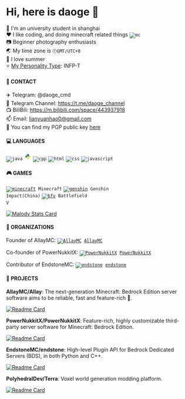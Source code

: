 # Hi, here is daoge 👋

🌱 I'm an university student in shanghai  
❤️ I like coding, and doing minecraft related things <code><img height="20" src="assets/img/minecraft.net.ico" alt="mc" /></code>  
📷 Beginner photography enthusiasts  
🌏 My time zone is `🕗GMT/UTC+8`  
🌴 I love summer  
⭐ [My Personality Type](https://www.16personalities.com/profiles/infp-t/m/9kv4unlvx): INFP-T  

#### 💬 CONTACT

✈️ Telegram: @daoge_cmd  
📢 Telegram Channel: https://t.me/daoge_channel  
📺 BiliBili: https://m.bilibili.com/space/443937918  
📫 Email: lianyuanhao0@gmail.com  
🔑 You can find my PGP public key [here](https://github.com/smartcmd/smartcmd/PUBLIC_KEY.pgp)  

#### 💻 LANGUAGES

<code><img height="20" src="assets/svg/java.svg" alt="java" /></code>
<code><img height="20" src="https://raw.githubusercontent.com/github/explore/80688e429a7d4ef2fca1e82350fe8e3517d3494d/topics/python/python.png" alt="python" /></code>
<code><img height="20" src="assets/svg/cpp.svg" alt="cpp" /></code>
<code><img height="20" src="assets/svg/html.svg" alt="html" /></code>
<code><img height="20" src="assets/svg/css.svg" alt="css" /></code>
<code><img height="20" src="assets/svg/js.svg" alt="javascript" /></code>

<!-- Github stats:

![](https://raw.githubusercontent.com/smartcmd/github-stats/master/generated/overview.svg#gh-dark-mode-only)

![](https://raw.githubusercontent.com/smartcmd/github-stats/master/generated/languages.svg#gh-dark-mode-only) -->


#### 🎮 GAMES

<code><a href="https://minecraft.net/"><img height="20" src="assets/img/minecraft.net.ico" alt="minecraft" /></a>&nbsp;Minecraft</code>
<code><a href="https://genshin.mihoyo.com/"><img height="20" src="assets/img/genshin-impact.png" alt="genshin" /></a>&nbsp;Genshin Impact(China)</code>
<code><a href="https://www.dice.se/game/battlefield-v"><img height="20" src="https://cdn.cloudflare.steamstatic.com/steamcommunity/public/images/apps/1238810/efa4f81c3558c637a107e9ac36fd11996022110c.ico" alt="bfv" /></a>&nbsp;Battlefield V</code>

[![Malody Stats Card](https://malody-stat-card.bzpl.tech/card/default/781302?hide=4,5,8,9)](http://m.mugzone.net/accounts/user/781302?hide=4,5,8,9)

#### 📝 ORGANIZATIONS

Founder of AllayMC: <code><a href="https://github.com/AllayMC"><img height="20" src="https://avatars.githubusercontent.com/u/127004695" alt="AllayMC" /></a>&nbsp;<a href="https://github.com/AllayMC">AllayMC</a></code>

Co-founder of PowerNukkitX: <code><a href="https://github.com/PowerNukkitX"><img height="20" src="https://avatars.githubusercontent.com/u/99014792" alt="PowerNukkitX" /></a>&nbsp;<a href="https://github.com/PowerNukkitX">PowerNukkitX</a></code>

Contributor of EndstoneMC: <code><a href="https://github.com/EndstoneMC"><img height="20" src="https://avatars.githubusercontent.com/u/142812342" alt="endstone" /></a>&nbsp;<a href="https://github.com/EndstoneMC">endstone</a></code>

#### 📂 PROJECTS

**AllayMC/Allay**: The next-generation Minecraft: Bedrock Edition server software aims to be reliable, fast and feature-rich 🌟.

[![Readme Card](https://github-readme-stats.vercel.app/api/pin/?username=AllayMC&repo=Allay)](https://github.com/AllayMC/Allay)

**PowerNukkitX/PowerNukkitX**: Feature-rich, highly customizable third-party server software for Minecraft: Bedrock Edition.

[![Readme Card](https://github-readme-stats.vercel.app/api/pin/?username=PowerNukkitX&repo=PowerNukkitX)](https://github.com/PowerNukkitX/PowerNukkitX)

**EndstoneMC/endstone**: High-level Plugin API for Bedrock Dedicated Servers (BDS), in both Python and C++.

[![Readme Card](https://github-readme-stats.vercel.app/api/pin/?username=EndstoneMC&repo=endstone)](https://github.com/EndstoneMC/endstone)

**PolyhedralDev/Terra**: Voxel world generation modding platform.

[![Readme Card](https://github-readme-stats.vercel.app/api/pin/?username=PolyhedralDev&repo=Terra)](https://github.com/PolyhedralDev/Terra)
